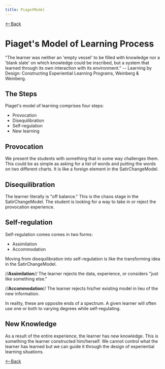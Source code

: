 ```yaml
---
title: PiagetModel
---
```

[<--Back](ExperientialLearningNotes)

# Piaget's Model of Learning Process 
"The learner was neither an 'empty vessel' to be filled with knowledge nor a 'blank slate' on which knowledge could be inscribed, but a system that learned through its own interaction with its environment." -- Learning by Design: Constructing Experiential Learning Programs, Weinberg & Weinberg. 

## The Steps 
Piaget's model of learning comprises four steps: 
* Provocation 
* Disequilibration 
* Self-regulation 
* New learning 

## Provocation 
We present the students with something that in some way challenges them. This could be as simple as asking for a list of words and putting the words on two different charts. It is like a foreign element in the SatirChangeModel. 

## Disequilibration 
The learner literally is "off balance." This is the chaos stage in the SatirChangeModel. The student is looking for a way to take in or reject the provocation experience. 

## Self-regulation 
Self-regulation comes comes in two forms: 
* Assimilation
* Accommodation 

Moving from disequilibration into self-regulation is like the transforming idea in the SatirChangeModel. 

//**Assimilation**//
The learner rejects the data, experience, or considers "just like something else." 

//**Accommodation**//
The learner rejects his/her existing model in lieu of the new information.
 
In reality, these are opposite ends of a spectrum. A given learner will often use one or both to varying degrees while self-regulating. 

## New Knowledge 
As a result of the entire experience, the learner has new knowledge. This is something the learner constructed him/herself. We cannot control what the learner has learned but we can guide it through the design of experiential learning situations. 

[<--Back](ExperientialLearningNotes)
